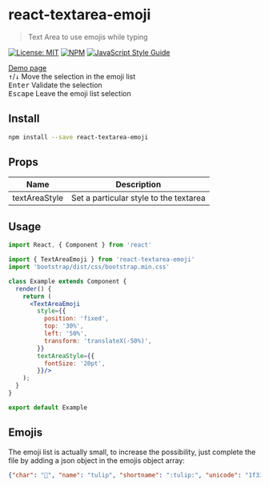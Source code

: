 # react-textarea-emoji

> Text Area to use emojis while typing

[![License: MIT](https://img.shields.io/badge/License-MIT-blue.svg)](https://opensource.org/licenses/mit) [![NPM](https://img.shields.io/npm/v/react-textarea-emoji.svg)](https://www.npmjs.com/package/react-textarea-emoji) [![JavaScript Style Guide](https://img.shields.io/badge/code_style-standard-brightgreen.svg)](https://standardjs.com)

[Demo page](https://thibsc.github.io/react-textarea-emoji/)  
<kbd>↑</kbd>/<kbd>↓</kbd> Move the selection in the emoji list  
<kbd>Enter</kbd> Validate the selection  
<kbd>Escape</kbd> Leave the emoji list selection

## Install

```bash
npm install --save react-textarea-emoji
```

## Props

| Name | Description |
|---|---|
|textAreaStyle| Set a particular style to the textarea

## Usage

```jsx
import React, { Component } from 'react'

import { TextAreaEmoji } from 'react-textarea-emoji'
import 'bootstrap/dist/css/bootstrap.min.css'

class Example extends Component {
  render() {
    return (
      <TextAreaEmoji
        style={{
          position: 'fixed',
          top: '30%',
          left: '50%',
          transform: 'translateX(-50%)',
        }}
        textAreaStyle={{
          fontSize: '20pt',
        }}/>
    );
  }
}

export default Example
```

## Emojis
The emoji list is actually small, to increase the possibility, just complete the file by adding a json object in the emojis object array:
```json
{"char": "🌷", "name": "tulip", "shortname": ":tulip:", "unicode": "1f337"}
```
